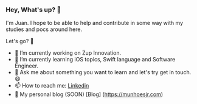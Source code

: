 ### Hey, What's up? 🤟 
I'm Juan. I hope to be able to help and contribute in some way with my studies and pocs around here.

Let's go? 🤝


- 🔭 I’m currently working on Zup Innovation.
- 🌱 I’m currently learning iOS topics, Swift language and Software Engineer.
- 💬 Ask me about something you want to learn and let's try get in touch. 😄
- 📫 How to reach me: [Linkedin](https://www.linkedin.com/in/juan-munhoes-junior-04345058/)
- 📣 My personal blog (SOON) [Blog] (https://munhoesjr.com)
